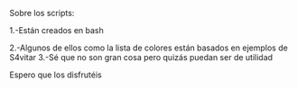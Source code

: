 Sobre los scripts:

1.-Están creados en bash

2.-Algunos de ellos como la lista de colores están basados en ejemplos de S4vitar
3.-Sé que no son gran cosa pero quizás puedan ser de utilidad

Espero que los disfrutéis
